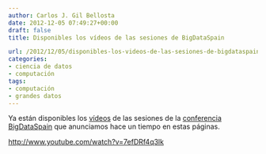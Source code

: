 ```yaml
---
author: Carlos J. Gil Bellosta
date: 2012-12-05 07:49:27+00:00
draft: false
title: Disponibles los vídeos de las sesiones de BigDataSpain

url: /2012/12/05/disponibles-los-videos-de-las-sesiones-de-bigdataspain/
categories:
- ciencia de datos
- computación
tags:
- computación
- grandes datos
---
```


Ya están disponibles los [vídeos](http://www.youtube.com/watch?v=7efDRf4q3lk&list=PL6O3g23-p8Tq6hD4-WuUmmDvtP17xTqBg&feature=plpp_play_all) de las sesiones de la [conferencia BigDataSpain](http://www.datanalytics.com/blog/2012/07/18/conferencia-sobre-grandes-datos/) que anunciamos hace un tiempo en estas páginas.


http://www.youtube.com/watch?v=7efDRf4q3lk



